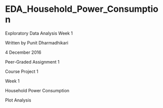 # EDA_Household_Power_Consumption
Exploratory Data Analysis Week 1

Written by Punit Dharmadhikari

4 December 2016

Peer-Graded Assignment 1

Course Project 1

Week 1

Household Power Consumption

Plot Analysis
